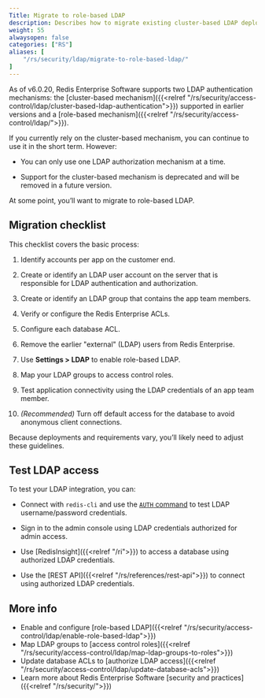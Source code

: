 ```yaml
---
Title: Migrate to role-based LDAP
description: Describes how to migrate existing cluster-based LDAP deployments to role-based LDAP.
weight: 55
alwaysopen: false
categories: ["RS"]
aliases: [
    "/rs/security/ldap/migrate-to-role-based-ldap/"
]
---
```


As of v6.0.20, Redis Enterprise Software supports two LDAP authentication mechanisms: the [cluster-based mechanism]({{<relref "/rs/security/access-control/ldap/cluster-based-ldap-authentication">}}) supported in earlier versions and a [role-based mechanism]({{<relref "/rs/security/access-control/ldap/">}}).

If you currently rely on the cluster-based mechanism, you can continue to use it in the short term.  However:

- You can only use one LDAP authorization mechanism at a time.

- Support for the cluster-based mechanism is deprecated and will be removed in a future version.

At some point, you’ll want to migrate to role-based LDAP.

## Migration checklist

This checklist covers the basic process:

1.  Identify accounts per app on the customer end.

1.  Create or identify an LDAP user account on the server that is responsible for LDAP authentication and authorization.

1.  Create or identify an LDAP group that contains the app team members.

1.  Verify or configure the Redis Enterprise ACLs.

1.  Configure each database ACL.

1.  Remove the earlier "external" (LDAP) users from Redis Enterprise.

1.  Use **Settings > LDAP** to enable role-based LDAP.

1.  Map your LDAP groups to access control roles.

1.  Test application connectivity using the LDAP credentials of an app team member.

1.  _(Recommended)_ Turn off default access for the database to avoid anonymous client connections.

 Because deployments and requirements vary, you’ll likely need to adjust these guidelines.

## Test LDAP access

To test your LDAP integration, you can:

- Connect with `redis-cli` and use the [`AUTH` command](https://redis.io/commands/auth/) to test LDAP username/password credentials.

- Sign in to the admin console using LDAP credentials authorized for admin access.

- Use [RedisInsight]({{<relref "/ri">}}) to access a database using authorized LDAP credentials.

- Use the [REST API]({{<relref "/rs/references/rest-api">}}) to connect using authorized LDAP credentials.

## More info

- Enable and configure [role-based LDAP]({{<relref "/rs/security/access-control/ldap/enable-role-based-ldap">}})
- Map LDAP groups to [access control roles]({{<relref "/rs/security/access-control/ldap/map-ldap-groups-to-roles">}})
- Update database ACLs to [authorize LDAP access]({{<relref "/rs/security/access-control/ldap/update-database-acls">}})
- Learn more about Redis Enterprise Software [security and practices]({{<relref "/rs/security/">}})
